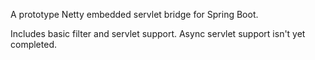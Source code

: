 A prototype Netty embedded servlet bridge for Spring Boot.

Includes basic filter and servlet support. Async servlet support isn't yet completed.
